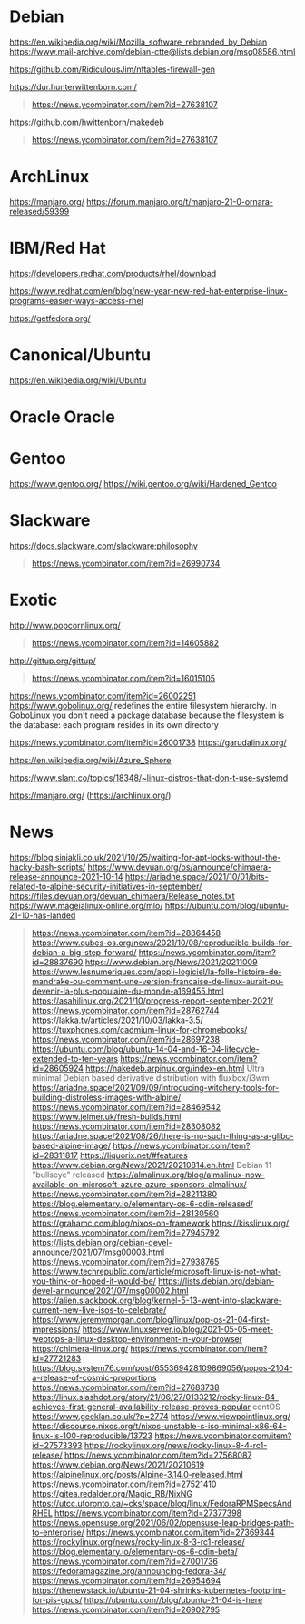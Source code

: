 # Debian
https://en.wikipedia.org/wiki/Mozilla_software_rebranded_by_Debian
https://www.mail-archive.com/debian-ctte@lists.debian.org/msg08586.html

https://github.com/RidiculousJim/nftables-firewall-gen

https://dur.hunterwittenborn.com/
> https://news.ycombinator.com/item?id=27638107

https://github.com/hwittenborn/makedeb
> https://news.ycombinator.com/item?id=27638107

# ArchLinux

https://manjaro.org/
https://forum.manjaro.org/t/manjaro-21-0-ornara-released/59399

# IBM/Red Hat

https://developers.redhat.com/products/rhel/download

https://www.redhat.com/en/blog/new-year-new-red-hat-enterprise-linux-programs-easier-ways-access-rhel

https://getfedora.org/

# Canonical/Ubuntu

https://en.wikipedia.org/wiki/Ubuntu

# Oracle Oracle

# Gentoo
https://www.gentoo.org/
https://wiki.gentoo.org/wiki/Hardened_Gentoo

# Slackware
https://docs.slackware.com/slackware:philosophy
> https://news.ycombinator.com/item?id=26990734

# Exotic
http://www.popcornlinux.org/
> https://news.ycombinator.com/item?id=14605882

http://gittup.org/gittup/
> https://news.ycombinator.com/item?id=16015105

https://news.ycombinator.com/item?id=26002251 https://www.gobolinux.org/
 redefines the entire filesystem hierarchy.
 In GoboLinux you don't need a package database because
 the filesystem is the database: each program resides in its own directory

https://news.ycombinator.com/item?id=26001738 https://garudalinux.org/

https://en.wikipedia.org/wiki/Azure_Sphere

https://www.slant.co/topics/18348/~linux-distros-that-don-t-use-systemd

https://manjaro.org/ (https://archlinux.org/)

# News
https://blog.sinjakli.co.uk/2021/10/25/waiting-for-apt-locks-without-the-hacky-bash-scripts/
https://www.devuan.org/os/announce/chimaera-release-announce-2021-10-14
https://ariadne.space/2021/10/01/bits-related-to-alpine-security-initiatives-in-september/
https://files.devuan.org/devuan_chimaera/Release_notes.txt
https://www.mageialinux-online.org/mlo/
https://ubuntu.com/blog/ubuntu-21-10-has-landed
> https://news.ycombinator.com/item?id=28864458
https://www.qubes-os.org/news/2021/10/08/reproducible-builds-for-debian-a-big-step-forward/
> https://news.ycombinator.com/item?id=28837690
https://www.debian.org/News/2021/20211009
https://www.lesnumeriques.com/appli-logiciel/la-folle-histoire-de-mandrake-ou-comment-une-version-francaise-de-linux-aurait-pu-devenir-la-plus-populaire-du-monde-a169455.html
https://asahilinux.org/2021/10/progress-report-september-2021/
> https://news.ycombinator.com/item?id=28762744
https://lakka.tv/articles/2021/10/03/lakka-3.5/
https://tuxphones.com/cadmium-linux-for-chromebooks/
> https://news.ycombinator.com/item?id=28697238
https://ubuntu.com/blog/ubuntu-14-04-and-16-04-lifecycle-extended-to-ten-years
> https://news.ycombinator.com/item?id=28605924
https://nakedeb.arpinux.org/index-en.html Ultra minimal Debian based derivative distribution with fluxbox/i3wm
https://ariadne.space/2021/09/09/introducing-witchery-tools-for-building-distroless-images-with-alpine/
> https://news.ycombinator.com/item?id=28469542
https://www.jelmer.uk/fresh-builds.html
> https://news.ycombinator.com/item?id=28308082
https://ariadne.space/2021/08/26/there-is-no-such-thing-as-a-glibc-based-alpine-image/
> https://news.ycombinator.com/item?id=28311817
https://liquorix.net/#features
https://www.debian.org/News/2021/20210814.en.html Debian 11 "bullseye" released
https://almalinux.org/blog/almalinux-now-available-on-microsoft-azure-azure-sponsors-almalinux/
> https://news.ycombinator.com/item?id=28211380
https://blog.elementary.io/elementary-os-6-odin-released/
> https://news.ycombinator.com/item?id=28130560
https://grahamc.com/blog/nixos-on-framework
https://kisslinux.org/
> https://news.ycombinator.com/item?id=27945792
https://lists.debian.org/debian-devel-announce/2021/07/msg00003.html
> https://news.ycombinator.com/item?id=27938765
https://www.techrepublic.com/article/microsoft-linux-is-not-what-you-think-or-hoped-it-would-be/
https://lists.debian.org/debian-devel-announce/2021/07/msg00002.html
https://alien.slackbook.org/blog/kernel-5-13-went-into-slackware-current-new-live-isos-to-celebrate/
https://www.jeremymorgan.com/blog/linux/pop-os-21-04-first-impressions/
https://www.linuxserver.io/blog/2021-05-05-meet-webtops-a-linux-desktop-environment-in-your-browser
https://chimera-linux.org/
> https://news.ycombinator.com/item?id=27721283
https://blog.system76.com/post/655369428109869056/popos-2104-a-release-of-cosmic-proportions
> https://news.ycombinator.com/item?id=27683738
https://linux.slashdot.org/story/21/06/27/0133212/rocky-linux-84-achieves-first-general-availability-release-proves-popular centOS
https://www.geeklan.co.uk/?p=2774 https://www.viewpointlinux.org/
https://discourse.nixos.org/t/nixos-unstable-s-iso-minimal-x86-64-linux-is-100-reproducible/13723
> https://news.ycombinator.com/item?id=27573393
https://rockylinux.org/news/rocky-linux-8-4-rc1-release/
> https://news.ycombinator.com/item?id=27568087
https://www.debian.org/News/2021/20210619
https://alpinelinux.org/posts/Alpine-3.14.0-released.html
> https://news.ycombinator.com/item?id=27521410
https://gitea.redalder.org/Magic_RB/NixNG
https://utcc.utoronto.ca/~cks/space/blog/linux/FedoraRPMSpecsAndRHEL
> https://news.ycombinator.com/item?id=27377398
https://news.opensuse.org/2021/06/02/opensuse-leap-bridges-path-to-enterprise/
> https://news.ycombinator.com/item?id=27369344
https://rockylinux.org/news/rocky-linux-8-3-rc1-release/
https://blog.elementary.io/elementary-os-6-odin-beta/
> https://news.ycombinator.com/item?id=27001736
https://fedoramagazine.org/announcing-fedora-34/
> https://news.ycombinator.com/item?id=26954694
https://thenewstack.io/ubuntu-21-04-shrinks-kubernetes-footprint-for-pis-gpus/
https://ubuntu.com//blog/ubuntu-21-04-is-here
> https://news.ycombinator.com/item?id=26902795